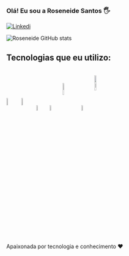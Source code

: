### Olá! Eu sou a Roseneide Santos 🖐

[![Linkedi](https://img.shields.io/badge/LinkedIn-0077B5?style=for-the-badge&logo=linkedin&logoColor=white)](https://www.linkedin.com/in/roseneidesantos)

![Roseneide GitHub stats](https://github-readme-stats.vercel.app/api?username=roseneidesantos&theme=midnight-purple&show_icons=true)

## Tecnologias que eu utilizo:
<div style="display:inline_block"><br/>
   <img align="center" alt="HTML5" width="7%" src="https://cdn.jsdelivr.net/gh/devicons/devicon/icons/html5/html5-original-wordmark.svg" />
   <img align="center" alt="CSS" width="7%" src="https://cdn.jsdelivr.net/gh/devicons/devicon/icons/css3/css3-original-wordmark.svg" />
   <img align="center" alt="Javascript" width="6%" src="https://cdn.jsdelivr.net/gh/devicons/devicon/icons/javascript/javascript-plain.svg" />
   <img align="center" alt="Vue" width="6%" src="https://cdn.jsdelivr.net/gh/devicons/devicon/icons/vuejs/vuejs-original-wordmark.svg" />
   <img align="center" alt="PHP" width="9%" src="https://cdn.jsdelivr.net/gh/devicons/devicon/icons/php/php-original.svg" />
   <img align="center" alt="Laravel"width="6%"  src="https://cdn.jsdelivr.net/gh/devicons/devicon/icons/laravel/laravel-plain-wordmark.svg" />
   <img align="center" alt="Node" width="10%" src="https://cdn.jsdelivr.net/gh/devicons/devicon/icons/nodejs/nodejs-original-wordmark.svg" />
 </div>
 <br/><br/>
 
 Apaixonada por tecnologia e conhecimento ❤️
 
